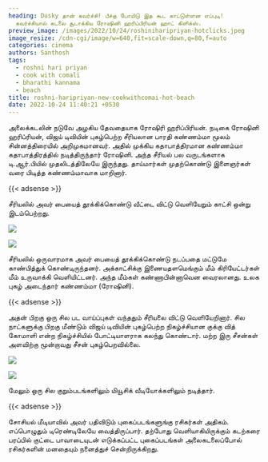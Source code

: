 ```yaml
---
heading: Dusky தான் கவர்ச்சி! பீச்கு போயிடு இத கூட காட்டுள்ளன எப்புடி!
  கவர்ச்சியால் கடலை சூடாக்கிய ரோஷினி ஹரிப்பிரியன் ஹாட் கிளிக்ஸ்.
preview_image: /images/2022/10/24/roshiniharipriyan-hotclicks.jpeg
image_resize: /cdn-cgi/image/w=640,fit=scale-down,q=80,f=auto
categories: cinema
authors: Santhosh
tags:
  - roshni hari priyan
  - cook with comali
  - bharathi kannama
  - beach
title: roshni-haripriyan-new-cookwithcomai-hot-beach
date: 2022-10-24 11:40:21 +0530
---
```

அலைக்கடலின் நடுவே அழகிய தேவதையாக ரோஷிரி ஹரிப்பிரியன்.
நடிகை ரோஷினி ஹரிப்ரியன், விஜய் டிவியின் புகழ்பெற்ற சீரியலான பாரதி கண்ணம்மா மூலம் சின்னத்திரையில் அறிமுகமானவர். அதில் முக்கிய கதாபாத்திரமான கண்ணம்மா கதாபாத்திரத்தில் நடித்திருந்தார் ரோஷினி. அந்த சீரியல் பல வருடங்களாக டி.ஆர்.பியில் முதலிடத்திலேயே இருந்தது. தாய்மார்கள் முதற்கொண்டு இளைஞர்கள் வரை பிடித்த கண்ணம்மாவாக மாறினார்.

{{< adsense >}}


சீரியலில் அவர் பையைத் தூக்கிக்கொண்டு வீட்டை விட்டு வெளியேறும் காட்சி ஒன்று இடம்பெற்றது. 

![](/images/2022/10/24/roshni-haripriyan-new-cookwithcomai-hot-beach.jpeg)

![](/images/2022/10/24/roshni-haripriyan-new-cookwithcomai-hot-beach2.jpeg)

சீரியலில் ஒருவாரமாக அவர் பையைத் தூக்கிக்கொண்டு நடப்பதை மட்டுமே காண்பித்துக் கொண்டிருந்தனர். அக்காட்சிக்கு இணையதளமெங்கும் மீம் கிரியேட்டர்கள் மீம் உருவாக்கி வெளியிட்டனர்.‌ அந்த மீம்கள் கண்ணாபின்னாவென வைரலானது. உலக புகழ் அடைந்தார் கண்ணம்மா (ரோஷினி).

{{< adsense >}}


அதன் பிறகு ஒரு சில பட வாய்ப்புகள் வந்ததும் சீரியலை விட்டு வெளியேறினார். சில நாட்களுக்கு பிறகு மீண்டும் விஜய் டிவியின் புகழ்பெற்ற நிகழ்ச்சியான குக்கு வித் கோமாளி என்ற நிகழ்ச்சியில் போட்டியாளராக கலந்து கொண்டார்‌. மற்ற இரு சீசன்கள் அளவிற்கு மூன்றாவது சீசன் புகழ்பெறவில்லை. 

![](/images/2022/10/24/roshni-haripriyan-new-cookwithcomai-hot-beach4.jpeg)

![](/images/2022/10/24/roshni-haripriyan-new-cookwithcomai-hot-beach6.jpeg)

மேலும் ஒரு சில குறும்படங்களிலும் மியூசிக் வீடியோக்களிலும் நடித்தார்.

{{< adsense >}}


சோசியல் மீடியாவில் அவர் பதிவிடும் புகைப்படங்களுங்கு ரசிகர்கள் அதிகம். எப்பொழுதும் டிரெண்டிலேயே வைத்திருப்பார். தற்போது வெளியாகியிருக்கும் கடற்கரை பரப்பில் குட்டை பாவாடையுடன் எடுக்கப்பட்ட புகைப்படங்கள் அலைகடலைப்போல் ரசிகர்களின் மனதையும் நனைத்துச் சென்றிருக்கிறது.